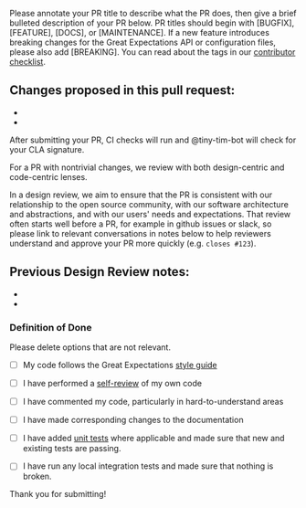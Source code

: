 Please annotate your PR title to describe what the PR does, then give a brief bulleted description of your PR below. PR titles should begin with [BUGFIX], [FEATURE],  [DOCS], or [MAINTENANCE]. If a new feature introduces breaking changes for the Great Expectations API or configuration files, please also add [BREAKING]. You can read about the tags in our [contributor checklist](https://docs.greatexpectations.io/en/latest/contributing/contribution_checklist.html).

Changes proposed in this pull request:
-
-
-


After submitting your PR, CI checks will run and @tiny-tim-bot will check for your CLA signature.

For a PR with nontrivial changes, we review with both design-centric and code-centric lenses.

In a design review, we aim to ensure that the PR is consistent with our relationship to the open source community, with our software architecture and abstractions, and with our users' needs and expectations. That review often starts well before a PR, for example in github issues or slack, so please link to relevant conversations in notes below to help reviewers understand and approve your PR more quickly (e.g. `closes #123`).

Previous Design Review notes:
-
-
-


### Definition of Done
Please delete options that are not relevant.

- [ ] My code follows the Great Expectations [style guide](https://docs.greatexpectations.io/en/latest/contributing/style_guide.html?highlight=style%20guide)
- [ ] I have performed a [self-review](https://docs.greatexpectations.io/en/latest/contributing/contribution_checklist.html?highlight=checklist) of my own code
- [ ] I have commented my code, particularly in hard-to-understand areas
- [ ] I have made corresponding changes to the documentation
- [ ] I have added [unit tests](https://docs.greatexpectations.io/en/latest/contributing/testing.html#contributing-testing-writing-unit-tests) where applicable and made sure that new and existing tests are passing.
- [ ] I have run any local integration tests and made sure that nothing is broken.


Thank you for submitting!
